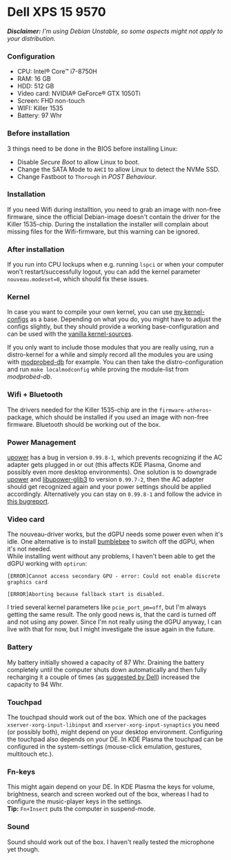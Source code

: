 # Dell XPS 15 9570

***Disclaimer:*** *I'm using Debian Unstable, so some aspects might not apply to your distribution.*

### Configuration
* CPU: Intel® Core™ i7-8750H
* RAM: 16 GB
* HDD: 512 GB
* Video card: NVIDIA® GeForce® GTX 1050Ti
* Screen: FHD non-touch
* WIFI: Killer 1535
* Battery: 97 Whr

### Before installation
3 things need to be done in the BIOS before installing Linux:
* Disable *Secure Boot* to allow Linux to boot.
* Change the SATA Mode to `AHCI` to allow Linux to detect the NVMe SSD.
* Change Fastboot to `Thorough` in *POST Behaviour*.

### Installation
If you need Wifi during installtion, you need to grab an image with non-free firmware, since the official Debian-image doesn't contain the driver for the Killer 1535-chip. During the installation the installer will complain about missing files for the Wifi-firmware, but this warning can be ignored.

### After installation
If you run into CPU lockups when e.g. running `lspci` or when your computer won't restart/successfully logout, you can add the kernel parameter `nouveau.modeset=0`, which should fix these issues.

### Kernel
In case you want to compile your own kernel, you can use [my kernel-configs](kernel-config) as a base. Depending on what you do, you might have to adjust the configs slightly, but they should provide a working base-configuration and can be used with the [vanilla kernel-sources](https://www.kernel.org/).

If you only want to include those modules that you are really using, run a distro-kernel for a while and simply record all the modules you are using with [modprobed-db](https://github.com/graysky2/modprobed-db) for example. You can then take the distro-configuration and run `make localmodconfig` while proving the module-list from *modprobed-db*.

### Wifi + Bluetooth
The drivers needed for the Killer 1535-chip are in the `firmware-atheros`-package, which should be installed if you used an image with non-free firmware. Bluetooth should be working out of the box.

### Power Management
[upower](https://packages.debian.org/sid/upower) has a bug in version `0.99.8-1`, which prevents recognizing if the AC adapter gets plugged in or out (this affects KDE Plasma, Gnome and possibly even more desktop environments). One solution is to downgrade [upower](https://snapshot.debian.org/package/upower/0.99.7-2/#upower_0.99.7-2) and [libupower-glib3](https://snapshot.debian.org/package/upower/0.99.7-2/#libupower-glib3_0.99.7-2) to version `0.99.7-2`, then the AC adapter should get recognized again and your power settings should be applied accordingly. Alternatively you can stay on `0.99.8-1` and follow the advice in [this bugreport](https://bugs.debian.org/cgi-bin/bugreport.cgi?bug=902644#24).

### Video card
The nouveau-driver works, but the dGPU needs some power even when it's idle. One alternative is to install [bumblebee](https://wiki.debian.org/Bumblebee) to switch off the dGPU, when it's not needed.<br>
While installing went without any problems, I haven't been able to get the dGPU working with `optirun`:
```
[ERROR]Cannot access secondary GPU - error: Could not enable discrete graphics card

[ERROR]Aborting because fallback start is disabled.
```
I tried several kernel parameters like `pcie_port_pm=off`, but I'm always getting the same result. The only good news is, that the card is turned off and not using any power. Since I'm not really using the dGPU anyway, I can live with that for now, but I might investigate the issue again in the future.

### Battery
My battery initially showed a capacity of 87 Whr. Draining the battery completely until the computer shuts down automatically and then fully recharging it a couple of times (as [suggested by Dell](https://dell.to/2JJejor)) increased the capacity to 94 Whr.

### Touchpad
The touchpad should work out of the box. Which one of the packages `xserver-xorg-input-libinput` and `xserver-xorg-input-synaptics` you need (or possibly both), might depend on your desktop environment. Configuring the touchpad also depends on your DE. In KDE Plasma the touchpad can be configured in the system-settings (mouse-click emulation, gestures, multitouch etc.).

### Fn-keys
This might again depend on your DE. In KDE Plasma the keys for volume, brightness, search and screen worked out of the box, whereas I had to configure the music-player keys in the settings.<br>
**Tip:** `Fn+Insert` puts the computer in suspend-mode.

### Sound
Sound should work out of the box. I haven't really tested the microphone yet though.
